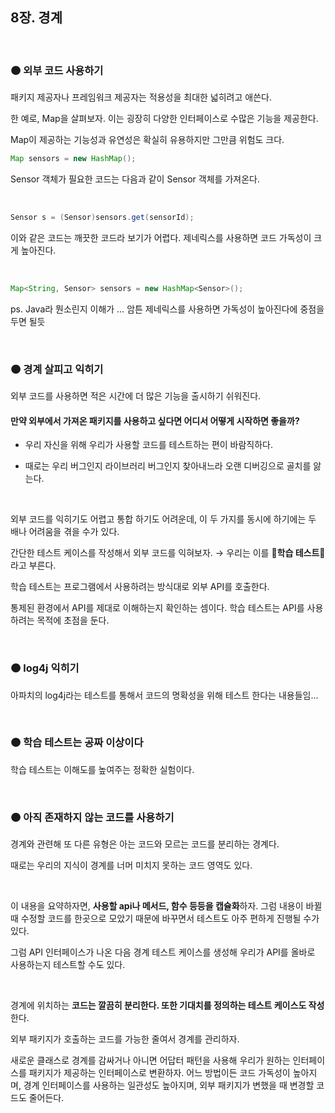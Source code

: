 ## 8장. 경계

<br >

### 🟠 외부 코드 사용하기

패키지 제공자나 프레임워크 제공자는 적용성을 최대한 넓히려고 애쓴다.

한 예로, Map을 살펴보자. 이는 굉장히 다양한 인터페이스로 수많은 기능을 제공한다.

Map이 제공하는 기능성과 유연성은 확실히 유용하지만 그만큼 위험도 크다.

```java
Map sensors = new HashMap();
```

Sensor 객체가 필요한 코드는 다음과 같이 Sensor 객체를 가져온다.

<br >

```java
Sensor s = (Sensor)sensors.get(sensorId);
```

이와 같은 코드는 깨끗한 코드라 보기가 어렵다. 제네릭스를 사용하면 코드 가독성이 크게 높아진다.

<br >

```java
Map<String, Sensor> sensors = new HashMap<Sensor>();
```

ps. Java라 뭔소린지 이해가 … 암튼 제네릭스를 사용하면 가독성이 높아진다에 중점을 두면 될듯

<br >

### 🟠 경계 살피고 익히기

외부 코드를 사용하면 적은 시간에 더 많은 기능을 출시하기 쉬워진다.

#### 만약 외부에서 가져온 패키지를 사용하고 싶다면 어디서 어떻게 시작하면 좋을까?

- 우리 자신을 위해 우리가 사용할 코드를 테스트하는 편이 바람직하다.

- 때로는 우리 버그인지 라이브러리 버그인지 찾아내느라 오랜 디버깅으로 골치를 앓는다.

<br >

외부 코드를 익히기도 어렵고 통합 하기도 어려운데, 이 두 가지를 동시에 하기에는 두 배나 어려움을 겪을 수가 있다.

간단한 테스트 케이스를 작성해서 외부 코드를 익혀보자. → 우리는 이를 **🌟학습 테스트🌟** 라고 부른다.

학습 테스트는 프로그램에서 사용하려는 방식대로 외부 API를 호출한다.

통제된 환경에서 API를 제대로 이해하는지 확인하는 셈이다. 학습 테스트는 API를 사용하려는 목적에 초점을 둔다.

<br >

### 🟠 log4j 익히기

아파치의 log4j라는 테스트를 통해서 코드의 명확성을 위해 테스트 한다는 내용들임…

<br >

### 🟠 학습 테스트는 공짜 이상이다

학습 테스트는 이해도를 높여주는 정확한 실험이다.

<br >

### 🟠 아직 존재하지 않는 코드를 사용하기

경계와 관련해 또 다른 유형은 아는 코드와 모르는 코드를 분리하는 경계다.

때로는 우리의 지식이 경계를 너머 미치지 못하는 코드 영역도 있다.

<br>

이 내용을 요약하자면, **사용할 api나 메서드, 함수 등등을 캡슐화**하자. 그럼 내용이 바뀔 때 수정할 코드를 한곳으로 모았기 때문에 바꾸면서 테스트도 아주 편하게 진행될 수가 있다.

그럼 API 인터페이스가 나온 다음 경계 테스트 케이스를 생성해 우리가 API를 올바로 사용하는지 테스트할 수도 있다.

<br>

경계에 위치하는 **코드는 깔끔히 분리한다. 또한 기대치를 정의하는 테스트 케이스도 작성** 한다.

외부 패키지가 호출하는 코드를 가능한 줄여서 경계를 관리하자.

새로운 클래스로 경계를 감싸거나 아니면 어답터 패턴을 사용해 우리가 원하는 인터페이스를 패키지가 제공하는 인터페이스로 변환하자. 어느 방법이든 코드 가독성이 높아지며, 경계 인터페이스를 사용하는 일관성도 높아지며, 외부 패키지가 변했을 때 변경할 코드도 줄어든다.

